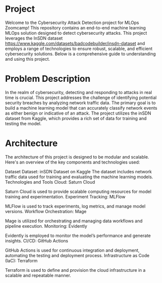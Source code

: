# Project
Welcome to the Cybersecurity Attack Detection project for MLOps Zoomcamp! This repository contains an end-to-end machine learning MLOps solution designed to detect cybersecurity attacks. This project leverages the InSDN dataset https://www.kaggle.com/datasets/badcodebuilder/insdn-dataset and employs a range of technologies to ensure robust, scalable, and efficient cybersecurity solutions. Below is a comprehensive guide to understanding and using this project.
# Problem Description
In the realm of cybersecurity, detecting and responding to attacks in real time is crucial. This project addresses the challenge of identifying potential security breaches by analyzing network traffic data. The primary goal is to build a machine learning model that can accurately classify network events as either benign or indicative of an attack. The project utilizes the inSDN dataset from Kaggle, which provides a rich set of data for training and testing the model.
# Architecture
The architecture of this project is designed to be modular and scalable. Here's an overview of the key components and technologies used:

Dataset
Dataset: inSDN Dataset on Kaggle
The dataset includes network traffic data used for training and evaluating the machine learning models.
Technologies and Tools
Cloud: Saturn Cloud

Saturn Cloud is used to provide scalable computing resources for model training and experimentation.
Experiment Tracking: MLFlow

MLFlow is used to track experiments, log metrics, and manage model versions.
Workflow Orchestration: Mage

Mage is utilized for orchestrating and managing data workflows and pipeline execution.
Monitoring: Evidently

Evidently is employed to monitor the model’s performance and generate insights.
CI/CD: GitHub Actions

GitHub Actions is used for continuous integration and deployment, automating the testing and deployment process.
Infrastructure as Code (IaC): Terraform

Terraform is used to define and provision the cloud infrastructure in a scalable and repeatable manner.
